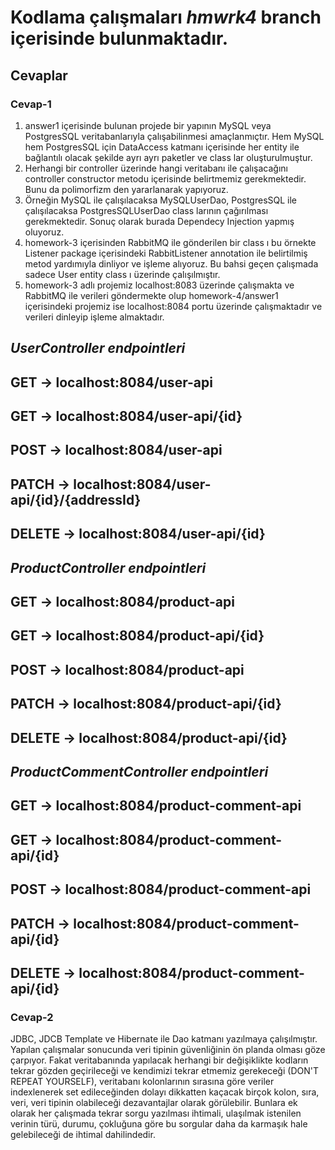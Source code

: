 # Kodlama çalışmaları _hmwrk4_ branch içerisinde bulunmaktadır.

## Cevaplar
### Cevap-1
1. answer1 içerisinde bulunan projede bir yapının MySQL veya PostgresSQL veritabanlarıyla çalışabilinmesi amaçlanmıçtır. Hem MySQL hem PostgresSQL için DataAccess katmanı içerisinde her entity ile bağlantılı olacak şekilde ayrı ayrı paketler ve class lar oluşturulmuştur. 
2. Herhangi bir controller üzerinde hangi veritabanı ile çalışacağını controller constructor metodu içerisinde belirtmemiz gerekmektedir. Bunu da polimorfizm den yararlanarak yapıyoruz.
3. Örneğin MySQL ile çalışılacaksa MySQLUserDao, PostgresSQL ile çalışılacaksa PostgresSQLUserDao class larının çağırılması gerekmektedir. Sonuç olarak burada Dependecy Injection yapmış oluyoruz.
4. homework-3 içerisinden RabbitMQ ile gönderilen bir class ı bu örnekte Listener package içerisindeki RabbitListener annotation ile belirtilmiş metod yardımıyla dinliyor ve işleme alıyoruz. Bu bahsi geçen çalışmada sadece User entity class ı üzerinde çalışılmıştır.
5. homework-3 adlı projemiz localhost:8083 üzerinde çalışmakta ve RabbitMQ ile verileri göndermekte olup homework-4/answer1 içerisindeki projemiz ise localhost:8084 portu üzerinde çalışmaktadır ve verileri dinleyip işleme almaktadır.


_UserController endpointleri_
---
GET -> localhost:8084/user-api
---
GET -> localhost:8084/user-api/{id}
---
POST -> localhost:8084/user-api
---
PATCH -> localhost:8084/user-api/{id}/{addressId}
---
DELETE -> localhost:8084/user-api/{id}
---

_ProductController endpointleri_
---
GET -> localhost:8084/product-api
---
GET -> localhost:8084/product-api/{id}
---
POST -> localhost:8084/product-api
---
PATCH -> localhost:8084/product-api/{id}
---
DELETE -> localhost:8084/product-api/{id}
---

_ProductCommentController endpointleri_
---
GET -> localhost:8084/product-comment-api
---
GET -> localhost:8084/product-comment-api/{id}
---
POST -> localhost:8084/product-comment-api
---
PATCH -> localhost:8084/product-comment-api/{id}
---
DELETE -> localhost:8084/product-comment-api/{id}
---

### Cevap-2
JDBC, JDCB Template ve Hibernate ile Dao katmanı yazılmaya çalışılmıştır. 
Yapılan çalışmalar sonucunda veri tipinin güvenliğinin ön planda olması göze çarpıyor. Fakat veritabanında yapılacak herhangi bir değişiklikte kodların tekrar gözden geçirileceği ve kendimizi tekrar etmemiz gerekeceği (DON'T REPEAT YOURSELF), veritabanı kolonlarının sırasına göre veriler indexlenerek set edileceğinden dolayı dikkatten kaçacak birçok kolon, sıra, veri, veri tipinin olabileceği dezavantajlar olarak görülebilir. Bunlara ek olarak her çalışmada tekrar sorgu yazılması ihtimali, ulaşılmak istenilen verinin türü, durumu, çokluğuna göre bu sorgular daha da karmaşık hale gelebileceği de ihtimal dahilindedir.
